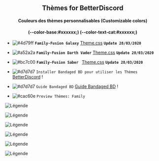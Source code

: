 <h2 align="center">Thèmes for BetterDiscord</h2>
<h4 align="center">Couleurs des thèmes personnalisables (Customizable colors)</h4>
<h4 align="center">(--color-base:#xxxxxx;)  (--color-text-cat:#xxxxxx;)</h4>

- ![#4d79ff](https://placehold.it/15/4d79ff/b5e853?text=+) **`Family-Fusion Galaxy`** [Theme.css](https://bibitor31.github.io/Bibitor-Themes/Galaxy-family.theme.css) **`Update 28/03/2020`**

- ![#a52a2a](https://placehold.it/15/a52a2a/b5e853?text=+) **`Family-Fusion Darth Vader`** [Theme.css](https://bibitor31.github.io/Bibitor-Themes/DarthVader-family.theme.css) **`Update 28/03/2020`**

- ![#bc7c00](https://placehold.it/15/bc7c00/b5e853?text=+) **`Family-Fusion Saber `** [Theme.css](https://bibitor31.github.io/Bibitor-Themes/Saber-family.theme.css) **`Update 28/03/2020`**

- ![#d7d7d7](https://placehold.it/15/d7d7d7/b5e853?text=+) `Installer Bandaged BD pour utiliser les Thèmes`  [BetterDiscord](https://betterdiscord.net/home/) !

- ![#d7d7d7](https://placehold.it/15/d7d7d7/b5e853?text=+) `Guide Bandaged BD`  [Guide Bandaged BD](https://0x71.cc/bd/guide/) !

- ![#cac60e](https://placehold.it/15/cac60e/b5e853?text=+) `Preview Thèmes: Family`

![Légende](https://i.imgur.com/rVbdWqi.jpg)

![Légende](https://i.imgur.com/vXbbYiP.jpg)

![Légende](https://i.imgur.com/oqdUP3R.jpg)

![Légende](https://i.imgur.com/n35rihN.jpg)

![Légende](https://i.imgur.com/wPZN2TK.jpg)

![Légende](https://i.imgur.com/QD0h26S.jpg)

